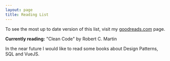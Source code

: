```yaml
---
layout: page
title: Reading List
---
```


To see the most up to date version of this list, visit my [goodreads.com](https://www.goodreads.com/user/show/99483870-cyril-de-wit) page.

**Currently reading:** "Clean Code" by Robert C. Martin

In the near future I would like to read some books about Design Patterns, SQL and VueJS.
